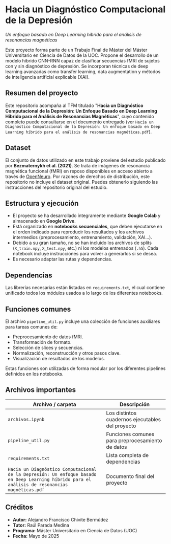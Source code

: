 # Hacia un Diagnóstico Computacional de la Depresión  
_Un enfoque basado en Deep Learning híbrido para el análisis de resonancias magnéticas_

Este proyecto forma parte de un Trabajo Final de Máster del Máster Universitario en Ciencia de Datos de la UOC. Propone el desarrollo de un modelo híbrido CNN-RNN capaz de clasificar secuencias fMRI de sujetos con y sin diagnóstico de depresión. Se incorporan técnicas de deep learning avanzadas como transfer learning, data augmentation y métodos de inteligencia artificial explicable (XAI).


## Resumen del proyecto

Este repositorio acompaña al TFM titulado "**Hacia un Diagnóstico Computacional de la Depresión: Un Enfoque Basado en Deep Learning Híbrido para el Análisis de Resonancias Magnéticas**", cuyo contenido completo puede consultarse en el documento entregado (ver `Hacia un Diagnóstico Computacional de la Depresión: Un enfoque basado en Deep Learning híbrido para el análisis de resonancias magnéticas.pdf`).


## Dataset

El conjunto de datos utilizado en este trabajo proviene del estudio publicado por **Bezmaternykh et al. (2021)**. Se trata de imágenes de resonancia magnética funcional (fMRI) en reposo disponibles en acceso abierto a través de [OpenNeuro]([https://openneuro.org/](https://openneuro.org/datasets/ds002748/versions/1.0.5)). Por razones de derechos de distribución, este repositorio no incluye el dataset original. Puedes obtenerlo siguiendo las instrucciones del repositorio original del estudio.


## Estructura y ejecución

- El proyecto se ha desarrollado íntegramente mediante **Google Colab** y almacenado en **Google Drive**.
- Está organizado en **notebooks secuenciales**, que deben ejecutarse en el orden indicado para reproducir los resultados y los archivos intermedios (preprocesamiento, entrenamiento, validación, XAI...).
- Debido a su gran tamaño, no se han incluido los archivos de splits (`X_train.npy`, `X_test.npy`, etc.) ni los modelos entrenados (`.h5`). Cada notebook incluye instrucciones para volver a generarlos si se desea.
- Es necesario adaptar las rutas y dependencias.


## Dependencias

Las librerías necesarias están listadas en `requirements.txt`, el cual contiene unificado todos los módulos usados a lo largo de los diferentes notebooks.


## Funciones comunes

El archivo `pipeline_util.py` incluye una colección de funciones auxiliares para tareas comunes de:
- Preprocesamiento de datos fMRI.
- Transformación de formato.
- Selección de slices y secuencias.
- Normalización, reconstrucción y otros pasos clave.
- Visualización de resultados de los modelos.

Estas funciones son utilizadas de forma modular por los diferentes pipelines definidos en los notebooks.


## Archivos importantes

| Archivo / carpeta      | Descripción |
|------------------------|-------------|
| `archivos.ipynb`       |Los distintos cuadernos ejecutables del proyecto |
| `pipeline_util.py`     | Funciones comunes para preprocesamiento de datos |
| `requirements.txt`     | Lista completa de dependencias |
| `Hacia un Diagnóstico Computacional de la Depresión: Un enfoque basado en Deep Learning híbrido para el análisis de resonancias magnéticas.pdf`              | Documento final del proyecto |

## Créditos

- **Autor:** Alejandro Francisco Chivite Bermúdez  
- **Tutor:** Raúl Parada Medina  
- **Programa:** Máster Universitario en Ciencia de Datos (UOC)  
- **Fecha:** Mayo de 2025  
